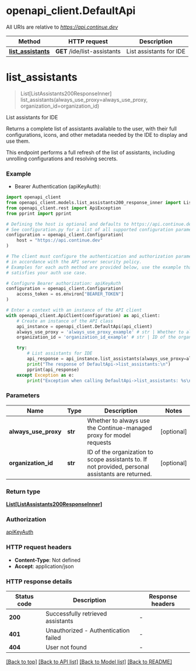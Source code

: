 # openapi_client.DefaultApi

All URIs are relative to *https://api.continue.dev*

Method | HTTP request | Description
------------- | ------------- | -------------
[**list_assistants**](DefaultApi.md#list_assistants) | **GET** /ide/list-assistants | List assistants for IDE


# **list_assistants**
> List[ListAssistants200ResponseInner] list_assistants(always_use_proxy=always_use_proxy, organization_id=organization_id)

List assistants for IDE

Returns a complete list of assistants available to the user, with their full configurations,
icons, and other metadata needed by the IDE to display and use them.

This endpoint performs a full refresh of the list of assistants, including unrolling
configurations and resolving secrets.


### Example

* Bearer Authentication (apiKeyAuth):

```python
import openapi_client
from openapi_client.models.list_assistants200_response_inner import ListAssistants200ResponseInner
from openapi_client.rest import ApiException
from pprint import pprint

# Defining the host is optional and defaults to https://api.continue.dev
# See configuration.py for a list of all supported configuration parameters.
configuration = openapi_client.Configuration(
    host = "https://api.continue.dev"
)

# The client must configure the authentication and authorization parameters
# in accordance with the API server security policy.
# Examples for each auth method are provided below, use the example that
# satisfies your auth use case.

# Configure Bearer authorization: apiKeyAuth
configuration = openapi_client.Configuration(
    access_token = os.environ["BEARER_TOKEN"]
)

# Enter a context with an instance of the API client
with openapi_client.ApiClient(configuration) as api_client:
    # Create an instance of the API class
    api_instance = openapi_client.DefaultApi(api_client)
    always_use_proxy = 'always_use_proxy_example' # str | Whether to always use the Continue-managed proxy for model requests (optional)
    organization_id = 'organization_id_example' # str | ID of the organization to scope assistants to. If not provided, personal assistants are returned. (optional)

    try:
        # List assistants for IDE
        api_response = api_instance.list_assistants(always_use_proxy=always_use_proxy, organization_id=organization_id)
        print("The response of DefaultApi->list_assistants:\n")
        pprint(api_response)
    except Exception as e:
        print("Exception when calling DefaultApi->list_assistants: %s\n" % e)
```



### Parameters


Name | Type | Description  | Notes
------------- | ------------- | ------------- | -------------
 **always_use_proxy** | **str**| Whether to always use the Continue-managed proxy for model requests | [optional] 
 **organization_id** | **str**| ID of the organization to scope assistants to. If not provided, personal assistants are returned. | [optional] 

### Return type

[**List[ListAssistants200ResponseInner]**](ListAssistants200ResponseInner.md)

### Authorization

[apiKeyAuth](../README.md#apiKeyAuth)

### HTTP request headers

 - **Content-Type**: Not defined
 - **Accept**: application/json

### HTTP response details

| Status code | Description | Response headers |
|-------------|-------------|------------------|
**200** | Successfully retrieved assistants |  -  |
**401** | Unauthorized - Authentication failed |  -  |
**404** | User not found |  -  |

[[Back to top]](#) [[Back to API list]](../README.md#documentation-for-api-endpoints) [[Back to Model list]](../README.md#documentation-for-models) [[Back to README]](../README.md)


